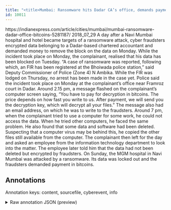 ```yaml
---
title: "<title>Mumbai: Ransomware hits Dadar CA’s office, demands payment in bitcoins for decryption</title>"
id: 10011
---
```


<title>Mumbai: Ransomware hits Dadar CA’s office, demands payment in bitcoins for decryption</title>
<source> https://indianexpress.com/article/cities/mumbai/mumbai-ransomware-dadar-office-bitcoins-5281187/ </source>
<date> 2018_07_29 </date>
<text>
A day after a Navi Mumbai hospital and hotel became targets of a ransomware attack, cyber fraudsters encrypted data belonging to a Dadar-based chartered accountant and demanded money to remove the block on the data on Monday. While the incident took place on Monday, the complainant, realised that his data has been blocked on Tuesday. “A case of ransomware was reported, following which, an FIR has been registered at the Bhoiwada police station,” said Deputy Commissioner of Police (Zone 4) N Ambika.
While the FIR was lodged on Thursday, no arrest has been made in the case yet. Police said the incident took place on Monday at the complainant’s office near Framroz court in Dadar. Around 2.15 pm, a message flashed on the complainant’s computer screen saying, “You have to pay for decryption in bitcoins. The price depends on how fast you write to us. After payment, we will send you the decryption key, which will decrypt all your files.” The message also had an email address, on which he was to write to the fraudsters.
Around 7 pm, when the complainant tried to use a computer for some work, he could not access the data. When he tried other computers, he faced the same problem. He also found that some data and software had been deleted. Suspecting that a computer virus may be behind this, he copied the other files still available from the computer.
The complainant then left for the day and asked an employee from the information technology department to look into the matter. The employee later told him that the data had not been deleted but encrypted by fraudsters.
On Sunday, the MGM hospital in Navi Mumbai was attacked by a ransomware. Its data was locked out and the fraudsters demanded payment in bitcoins.
</text>



## Annotations

Annotation keys: content, sourcefile, cyberevent, info

<details>
<summary>Raw annotation JSON (preview)</summary>

```json
{
  "content": "A day after a Navi Mumbai hospital and hotel became targets of a ransomware attack, cyber fraudsters encrypted data belonging to a Dadar-based chartered accountant and demanded money to remove the block on the data on Monday. While the incident took place on Monday, the complainant, realised that his data has been blocked on Tuesday. \u201cA case of ransomware was reported, following which, an FIR has been registered at the Bhoiwada police station,\u201d said Deputy Commissioner of Police (Zone 4) N Ambika. While the FIR was lodged on Thursday, no arrest has been made in the case yet. Police said the incident took place on Monday at the complainant\u2019s office near Framroz court in Dadar. Around 2.15 pm, a message flashed on the complainant\u2019s computer screen saying, \u201cYou have to pay for decryption in bitcoins. The price depends on how fast you write to us. After payment, we will send you the decryption key, which will decrypt all your files.\u201d The message also had an email address, on which he was to write to the fraudsters. Around 7 pm, when the complainant tried to use a computer for some work, he could not access the data. When he tried other computers, he faced the same problem. He also found that some data and software had been deleted. Suspecting that a computer virus may be behind this, he copied the other files still available from the computer. The complainant then left for the day and asked an employee from the information technology department to look into the matter. The employee later told him that the data had not been deleted but encrypted by fraudsters. On Sunday, the MGM hospital in Navi Mumbai was attacked by a ransomware. Its data was locked out and the fraudsters demanded payment in bitcoins.",
  "sourcefile": "10011.txt",
  "cyberevent": {
    "hopper": [
      {
        "index": 0,
        "relation": "Same",
        "events": [
          {
            "index": "E1",
            "type": "Attack",
            "realis": "Actual",
            "nugget": {
              "startOffset": 168,
              "index": "T1",
              "endOffset": 182,
              "text": "demanded money"
            },
            "argument": [
              {
                "index": "T4",
                "text": "Monday",
                "endOffset": 224,
                "role": {
                  "type": "Time"
                },
                "startOffset": 218,
                "type": "Time"
              },
              {
                "index": "T2",
                "text": "cyber fraudsters",
                "endOffset": 100,
                "role": {
                  "type": "Attacker"
                },
                "startOffset": 84,
                "type": "Person"
              },
              {
                "index": "T5",
                "external_reference": {
                  "wikidataid": "Q1108818"
                },
                "endOffset": 163,
                "role": {
                  "type": "Victim"
                },
                "text": "Dadar-based chartered accountant",
                "startOffset": 131,
                "type": "Person"
              },
              {
                "index": "T9",
                "text": "encrypted data",
                "endOffset": 115,
                "role": {
                  "CAPEC-Meta": "Interception",
                  "type": "Attack-Pattern",
                  "confidence": 0.9181752800941467
                },
                "startOffset": 101,
                "type": "Capabilities"
              }
            ],
            "subtype": "Ransom"
          },
          {
            "index": "E2",
            "type": "Attack",
            "realis": "Actual",
            "nugget": {
              "startOffset": 232,
              "index": "T6",
              "endOffset": 244,
              "text": "the incident"
            },
            "argument": [
              {
                "index": "T7",

```
</details>
